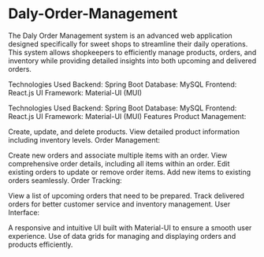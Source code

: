 # Daly-Order-Management
The Daly Order Management system is an advanced web application designed specifically for sweet shops to streamline their daily operations. This system allows shopkeepers to efficiently manage products, orders, and inventory while providing detailed insights into both upcoming and delivered orders.

Technologies Used
Backend: Spring Boot
Database: MySQL
Frontend: React.js
UI Framework: Material-UI (MUI)

Technologies Used
Backend: Spring Boot
Database: MySQL
Frontend: React.js
UI Framework: Material-UI (MUI)
Features
Product Management:

Create, update, and delete products.
View detailed product information including inventory levels.
Order Management:

Create new orders and associate multiple items with an order.
View comprehensive order details, including all items within an order.
Edit existing orders to update or remove order items.
Add new items to existing orders seamlessly.
Order Tracking:

View a list of upcoming orders that need to be prepared.
Track delivered orders for better customer service and inventory management.
User Interface:

A responsive and intuitive UI built with Material-UI to ensure a smooth user experience.
Use of data grids for managing and displaying orders and products efficiently.
